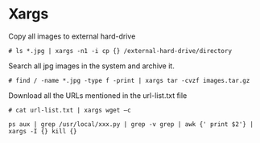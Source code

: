 # Xargs

Copy all images to external hard-drive

```text
# ls *.jpg | xargs -n1 -i cp {} /external-hard-drive/directory
```

Search all jpg images in the system and archive it.

```text
# find / -name *.jpg -type f -print | xargs tar -cvzf images.tar.gz
```

Download all the URLs mentioned in the url-list.txt file

```text
# cat url-list.txt | xargs wget –c
```

```text
ps aux | grep /usr/local/xxx.py | grep -v grep | awk {' print $2'} | xargs -I {} kill {}
```

